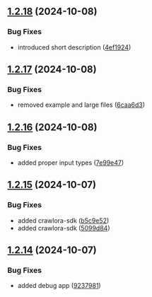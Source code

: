 ## [1.2.18](https://github.com/crawlora-com/typescript-sdk/compare/v1.2.17...v1.2.18) (2024-10-08)


### Bug Fixes

* introduced short description ([4ef1924](https://github.com/crawlora-com/typescript-sdk/commit/4ef192470bf9b09859cac669814fa63b204f2767))



## [1.2.17](https://github.com/crawlora-com/typescript-sdk/compare/v1.2.16...v1.2.17) (2024-10-08)


### Bug Fixes

* removed example and large files ([6caa6d3](https://github.com/crawlora-com/typescript-sdk/commit/6caa6d37a2cd877839a6364c7d264de19f53bded))



## [1.2.16](https://github.com/crawlora-com/typescript-sdk/compare/v1.2.15...v1.2.16) (2024-10-08)


### Bug Fixes

* added proper input types ([7e99e47](https://github.com/crawlora-com/typescript-sdk/commit/7e99e4705aa8b902ac7c82115c27ddc26834f81d))



## [1.2.15](https://github.com/crawlora-com/typescript-sdk/compare/v1.2.14...v1.2.15) (2024-10-07)


### Bug Fixes

* added crawlora-sdk ([b5c9e52](https://github.com/crawlora-com/typescript-sdk/commit/b5c9e52d692870b4a5144fc6b0db7a28343f08c5))
* added crawlora-sdk ([5099d84](https://github.com/crawlora-com/typescript-sdk/commit/5099d84b2713494e340b9f35a82685cd7344f243))



## [1.2.14](https://github.com/crawlora-com/typescript-sdk/compare/v1.2.13...v1.2.14) (2024-10-07)


### Bug Fixes

* added debug app ([9237981](https://github.com/crawlora-com/typescript-sdk/commit/92379814912726bc317fa2741f591adddec3cb14))



